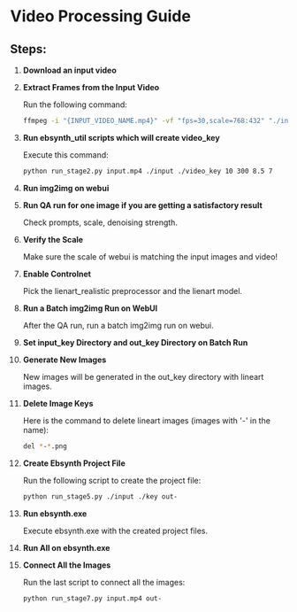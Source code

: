 # Video Processing Guide

## Steps:

1. **Download an input video**

2. **Extract Frames from the Input Video**

   Run the following command:
    ```bash
    ffmpeg -i "{INPUT_VIDEO_NAME.mp4}" -vf "fps=30,scale=768:432" "./input/%07d.png"
    ```

3. **Run ebsynth_util scripts which will create video_key**

   Execute this command:
    ```bash
    python run_stage2.py input.mp4 ./input ./video_key 10 300 8.5 7
    ```

4. **Run img2img on webui**

5. **Run QA run for one image if you are getting a satisfactory result**

   Check prompts, scale, denoising strength.

6. **Verify the Scale**

   Make sure the scale of webui is matching the input images and video!

7. **Enable Controlnet**

   Pick the lienart_realistic preprocessor and the lienart model.

8. **Run a Batch img2img Run on WebUI**

   After the QA run, run a batch img2img run on webui.

9. **Set input_key Directory and out_key Directory on Batch Run**

10. **Generate New Images**

    New images will be generated in the out_key directory with lineart images.

11. **Delete Image Keys**

    Here is the command to delete lineart images (images with '-' in the name):
    ```bash
    del *-*.png
    ```

12. **Create Ebsynth Project File**

    Run the following script to create the project file:
    ```bash
    python run_stage5.py ./input ./key out-
    ```

13. **Run ebsynth.exe**

    Execute ebsynth.exe with the created project files.

14. **Run All on ebsynth.exe**

15. **Connect All the Images**

    Run the last script to connect all the images:
    ```bash
    python run_stage7.py input.mp4 out-
    ```